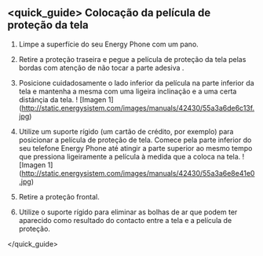 ## <quick_guide> Colocação da película de proteção da tela


1. Limpe a superfície do seu Energy Phone com um pano.

2. Retire a proteção traseira e pegue  a película de proteção da tela pelas bordas  com atenção de não tocar a parte adesiva .
3. Posicione cuidadosamente o lado inferior da película na parte inferior da tela e mantenha a mesma com uma ligeira inclinação e a uma certa distánçia da tela.
! [Imagen 1] (http://static.energysistem.com/images/manuals/42430/55a3a6de6c13f.jpg)
4. Utilize um suporte rígido (um cartão de crédito,  por exemplo) para posicionar a película de proteção de tela. Comece pela parte inferior do seu telefone Energy Phone até atingir a parte superior ao mesmo tempo que pressiona ligeiramente a película à medida que a coloca na tela.
! [Imagen 1] (http://static.energysistem.com/images/manuals/42430/55a3a6e8e41e0.jpg)
5. Retire a proteção frontal.
6. Utilize o suporte rígido para eliminar as bolhas de ar que podem ter aparecido como resultado do contacto entre a tela e a película de proteção.

</quick_guide>


